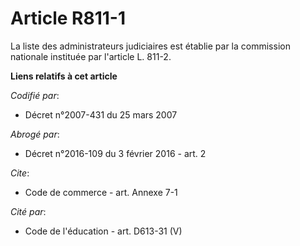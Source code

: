 # Article R811-1

La liste des administrateurs judiciaires est établie par la commission nationale instituée par l'article L. 811-2.

**Liens relatifs à cet article**

_Codifié par_:

  - Décret n°2007-431 du 25 mars 2007

_Abrogé par_:

  - Décret n°2016-109 du 3 février 2016 - art. 2

_Cite_:

  - Code de commerce - art. Annexe 7-1

_Cité par_:

  - Code de l'éducation - art. D613-31 (V)

